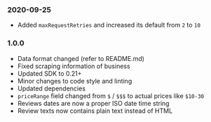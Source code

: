 ### 2020-09-25
- Added `maxRequestRetries` and increased its default from `2` to `10`

### 1.0.0

* Data format changed (refer to README.md)
* Fixed scraping information of business
* Updated SDK to 0.21+
* Minor changes to code style and linting
* Updated dependencies
* `priceRange` field changed from `$` / `$$$` to actual prices like `$10-30`
* Reviews dates are now a proper ISO date time string
* Review texts now contains plain text instead of HTML
